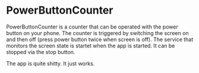 # PowerButtonCounter

PowerButtonCounter is a counter that can be operated with the power button on your phone. The counter is triggered by switching the screen on and then off (press power button twice when screen is off). The service that monitors the screen state is startet when the app is started. It can be stopped via the stop button.

The app is quite shitty. It just works.
